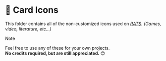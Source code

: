 # :art: Card Icons
This folder contains all of the non-customized icons used on _[RATS](https://github.com/Skadinkle/rats/)._ <i>(Games, video, literature, etc...)</i>

> [!NOTE]
> Feel free to use any of these for your own projects.<br>
> <b>No credits required, but are still appreciated.</b> :blush:
